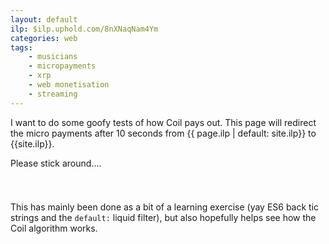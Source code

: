 ```yaml
---
layout: default
ilp: $ilp.uphold.com/8nXNaqNam4Ym
categories: web
tags:
    - musicians
    - micropayments
    - xrp
    - web monetisation
    - streaming
---
```


I want to do some goofy tests of how Coil pays out. This page will redirect the micro payments after 10 seconds from {{ page.ilp | default: site.ilp}} to {{site.ilp}}.

Please stick around....

<h1 id="countdown"></h1>
<pre id="message"></pre>

<script>
if (document.monetization) {
    document.monetization.addEventListener('monetizationstart', () => {
        if (document.getElementById("countdown").textContent == 'Fin'){
            console.log("we've been through this before...");
        } else{
            document.getElementById("countdown").textContent = 10;
            var seconds = document.getElementById("countdown").textContent;
            var countdown = setInterval(function() {
                seconds--;
                document.getElementById("countdown").textContent = seconds;

                if (seconds <= 0) {
                    clearInterval(countdown);
                    document.getElementById("countdown").textContent = 'Fin';
                    const metas = document.getElementsByTagName('meta');
                    for (let i = 0; i < metas.length; i++) {
                        if (metas[i].getAttribute('name') === 'monetization') {
                            metas[i].content = "{{site.ilp}}";
                        }
                    }
                    document.getElementById("message").textContent = ` ________________________
< thanks for hanging out >
 ------------------------
        \\   ^__^
         \\  (oo)\\_______
            (__)\\       )\\/\\
                ||----w |
                ||     || `;
                }
            }, 1000);
        }
    });
}
</script>

This has mainly been done as a bit of a learning exercise  (yay ES6 back tic strings and the `default:` liquid filter), but also hopefully helps see how the Coil algorithm works.
